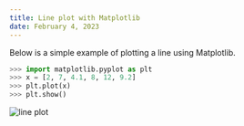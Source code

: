 ```yaml
---
title: Line plot with Matplotlib
date: February 4, 2023
---
```


Below is a simple example of plotting a line using Matplotlib.

```python
>>> import matplotlib.pyplot as plt
>>> x = [2, 7, 4.1, 8, 12, 9.2]
>>> plt.plot(x)
>>> plt.show()
```

<p><img src="../images/matplotlib-line.png" style="max-width:100%;" alt="line plot"></p>
